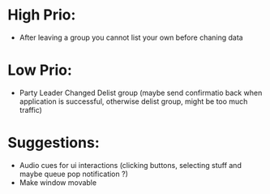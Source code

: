 # High Prio:
- After leaving a group you cannot list your own before chaning data

# Low Prio:
* Party Leader Changed Delist group (maybe send confirmatio back when application is successful, otherwise delist group, might be too much traffic)

# Suggestions:

* Audio cues for ui interactions (clicking buttons, selecting stuff and maybe queue pop notification ?)
* Make window movable
